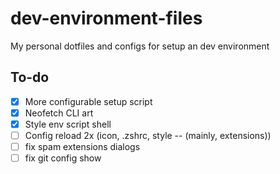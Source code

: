 # dev-environment-files

My personal dotfiles and configs for setup an dev environment

## To-do

- [x] More configurable setup script
- [x] Neofetch CLI art
- [x] Style env script shell
- [ ] Config reload 2x (icon, .zshrc, style -- (mainly, extensions))
- [ ] fix spam extensions dialogs
- [ ] fix git config show
